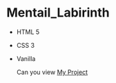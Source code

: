 # Mentail_Labirinth
- HTML 5
- CSS 3
- Vanilla

  Can you view [My Project](https://jylia7.github.io/mentaillabirinth/)
